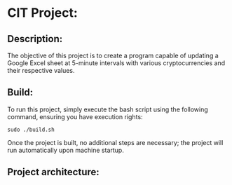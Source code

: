 # CIT Project:

## Description:

The objective of this project is to create a program capable of updating a Google Excel sheet at 5-minute intervals with various cryptocurrencies and their respective values.

## Build:

To run this project, simply execute the bash script using the following command, ensuring you have execution rights:

```sudo ./build.sh```

Once the project is built, no additional steps are necessary; the project will run automatically upon machine startup.

## Project architecture:
